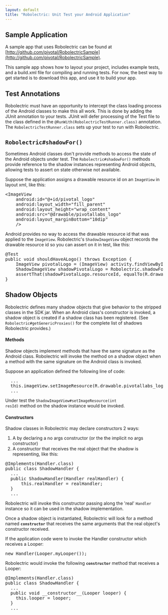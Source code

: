 ```yaml
---
layout: default
title: "Robolectric: Unit Test your Android Application"
---
```


## Sample Application
	
A sample app that uses Robolectric can be found at [http://github.com/pivotal/RobolectricSample](http://github.com/pivotal/RobolectricSample).

This sample app shows how to layout your project, includes example tests, and a build.xml file for compiling and running tests. For now, the best way to get started is to download this app, and use it to build your app. 

## Test Annotations

Robolectric must have an opportunity to intercept the class loading process of the Android classes to make this all work. This is done by adding the JUnit annotation to your tests. JUnit will defer processing of the Test file to the class defined in the <code>@RunWith(RobolectricTestRunner.class)</code> annotation. The <code>RobolectricTestRunner.class</code> sets up your test to run with Robolectric.

## <code>Robolectric#shadowFor()</code>

Sometimes Android classes don't provide methods to access the state of the Android objects under test. The <code>Robolectric#shadowFor()</code> methods provide reference to the shadow instances representing Android objects, allowing tests to assert on state otherwise not available.

Suppose the application assigns a drawable resource id on an <code>ImageView</code> in layout xml, like this:

<pre>
&lt;ImageView
    android:id="@+id/pivotal_logo"
    android:layout_width="fill_parent"
    android:layout_height="wrap_content"
    android:src="@drawable/pivotallabs_logo"
    android:layout_marginBottom="10dip"
    /&gt; 
</pre>

Android provides no way to access the drawable resource id that was applied to the <code>ImageView</code>. Robolectric's <code>ShadowImageView</code> object records the drawable resource id so you can assert on it in test, like this:

<pre>
@Test
public void shouldHaveALogo() throws Exception {
    ImageView pivotalLogo = (ImageView) activity.findViewById(R.id.pivotal_logo);
	ShadowImageView shadowPivotalLogo = Robolectric.shadowFor(pivotalLogo);
    assertThat(shadowPivotalLogo.resourceId, equalTo(R.drawable.pivotallabs_logo));
}
</pre>

## Shadow Objects

Robolectric defines many shadow objects that give behavior to the stripped classes in the SDK jar. When an Android class's constructor is invoked, a shadow object is created if a shadow class has been registered. (See <code>Robolectric#getGenericProxies()</code> for the complete list of shadows Robolectric provides.)

#### Methods

Shadow objects implement methods that have the same signature as the Android class. Robolectric will invoke the method on a shadow object when a method with the same signature on the Android class is invoked. 

Suppose an application defined the following line of code:
<pre>
  ...
  this.imageView.setImageResource(R.drawable.pivotallabs_logo);
  ...
</pre>

Under test the <code>ShadowImageView#setImageResource(int resId)</code> method on the shadow instance would be invoked.

#### Constructors

Shadow classes in Robolectric may declare constructors 2 ways: 
1. A by declaring a no args constructor  (or the the implicit no args constructor)
2. A constructor that receives the real object that the shadow is representing, like this:
<pre>
@Implements(Handler.class)
public class ShadowHandler {
  ...
  public ShadowHandler(Handler realHandler) {
      this.realHandler = realHandler;
  }
  ...
</pre>
Robolectric will invoke this constructor passing along the 'real' <code>Handler</code> instance so it can be used in the shadow implementation.

Once a shadow object is instantiated, Robolectric will look for a method named <code>__constructor__</code> that receives the same arguments that the real object's constructor received. 

If the application code were to invoke the Handler constructor which receives a Looper:
<pre>
new Handler(Looper.myLooper());
</pre>
Robolectric would invoke the following <code>__constructor__</code> method that receives a Looper:
<pre>
@Implements(Handler.class)
public class ShadowHandler {
  ...
  public void __constructor__(Looper looper) {
    this.looper = looper;
  }
  ...
</pre>








